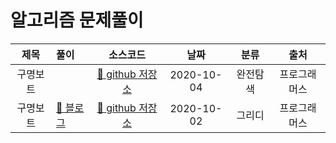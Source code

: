 # 알고리즘 문제풀이

|제목|풀이|소스코드|날짜|분류|출처|
|:---:|:---|:---:|:---:|:---:|:---:|
|구명보트| |[📎 github 저장소 ](https://github.com/devhyun637/algorithm/blob/master/src/main/java/algorithm/programmers/Level2/Sol42842.java)| 2020-10-04|완전탐색|프로그래머스|
|구명보트|[📝 블로그](https://dev-hyun.tistory.com/137) |[📎 github 저장소 ](https://github.com/devhyun637/algorithm/blob/master/src/main/java/algorithm/programmers/Level2/Sol42885.java)| 2020-10-02|그리디|프로그래머스|